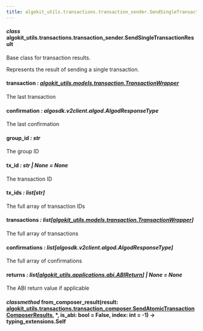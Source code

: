 ```yaml
---
title: algokit_utils.transactions.transaction_sender.SendSingleTransactionResult
---
```


#### _class_ algokit_utils.transactions.transaction_sender.SendSingleTransactionResult

Base class for transaction results.

Represents the result of sending a single transaction.

#### transaction _: [algokit_utils.models.transaction.TransactionWrapper](/reference/algokit-utils-py/api/models/transaction/transactionwrapper/#algokit_utils.models.transaction.TransactionWrapper)_

The last transaction

#### confirmation _: algosdk.v2client.algod.AlgodResponseType_

The last confirmation

#### group_id _: str_

The group ID

#### tx_id _: str | None_ _= None_

The transaction ID

#### tx_ids _: list[str]_

The full array of transaction IDs

#### transactions _: list[[algokit_utils.models.transaction.TransactionWrapper](/reference/algokit-utils-py/api/models/transaction/transactionwrapper/#algokit_utils.models.transaction.TransactionWrapper)]_

The full array of transactions

#### confirmations _: list[algosdk.v2client.algod.AlgodResponseType]_

The full array of confirmations

#### returns _: list[[algokit_utils.applications.abi.ABIReturn](/reference/algokit-utils-py/api/applications/abi/abireturn/#algokit_utils.applications.abi.ABIReturn)] | None_ _= None_

The ABI return value if applicable

#### _classmethod_ from_composer_result(result: [algokit_utils.transactions.transaction_composer.SendAtomicTransactionComposerResults](/reference/algokit-utils-py/api/transactions/transaction_composer/sendatomictransactioncomposerresults/#algokit_utils.transactions.transaction_composer.SendAtomicTransactionComposerResults), \*, is_abi: bool = False, index: int = -1) → typing_extensions.Self
